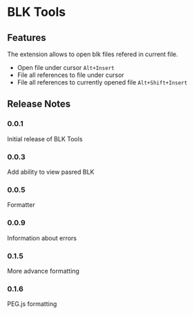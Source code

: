# BLK Tools

## Features

The extension allows to open blk files refered in current file.

* Open file under cursor `Alt+Insert`
* File all references to file under cursor
* File all references to currently opened file `Alt+Shift+Insert`

## Release Notes

### 0.0.1

Initial release of BLK Tools

### 0.0.3

Add ability to view pasred BLK

### 0.0.5

Formatter

### 0.0.9

Information about errors

### 0.1.5

More advance formatting

### 0.1.6

PEG.js formatting